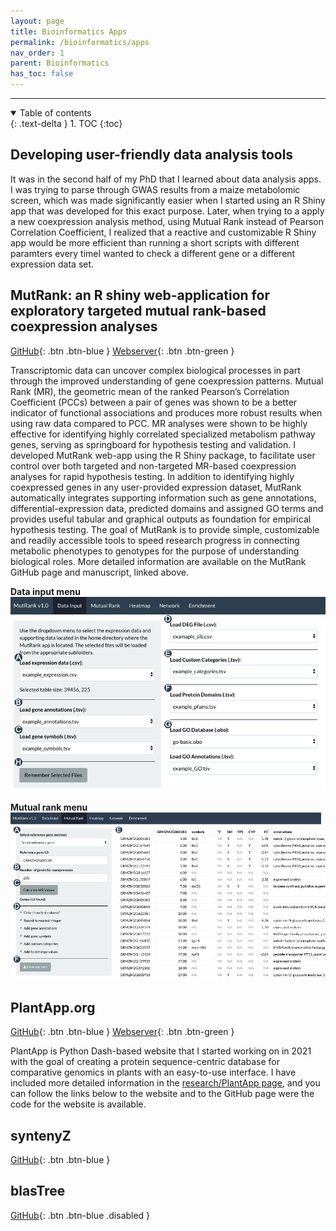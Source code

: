 ```yaml
---
layout: page
title: Bioinformatics Apps
permalink: /bioinformatics/apps
nav_order: 1
parent: Bioinformatics
has_toc: false
---
```


---

<details open markdown="block">
  <summary>
    Table of contents
  </summary>
  {: .text-delta }
1. TOC
{:toc}
</details>

## Developing user-friendly data analysis tools

It was in the second half of my PhD that I learned about data analysis apps. I was trying to parse through GWAS results from a maize metabolomic screen, which was made significantly easier when I started using an R Shiny app that was developed for this exact purpose. Later, when trying to a apply a new coexpression analysis method, using Mutual Rank instead of Pearson Correlation Coefficient, I realized that a reactive and customizable R Shiny app would be more efficient than running a short scripts with different paramters every timeI wanted to check a different gene or a different expression data set.   

## MutRank: an R shiny web-application for exploratory targeted mutual rank-based coexpression analyses

[GitHub](https://github.com/eporetsky/MutRank){: .btn .btn-blue }
[Webserver](https://peerj.com/articles/10264/){: .btn .btn-green }

Transcriptomic data can uncover complex biological processes in part through the improved understanding of gene coexpression patterns. Mutual Rank (MR), the geometric mean of the ranked Pearson’s Correlation Coefficient (PCCs) between a pair of genes was shown to be a better indicator of functional associations and produces more robust results when using raw data compared to PCC. MR analyses were shown to be highly effective for identifying highly correlated specialized metabolism pathway genes, serving as springboard for hypothesis testing and validation. I developed MutRank web-app using the R Shiny package, to facilitate user control over both targeted and non-targeted MR-based coexpression analyses for rapid hypothesis testing. In addition to identifying highly coexpressed genes in any user-provided expression dataset, MutRank automatically integrates supporting information such as gene annotations, differential-expression data, predicted domains and assigned GO terms and provides useful tabular and graphical outputs as foundation for empirical hypothesis testing. The goal of MutRank is to provide simple, customizable and readily accessible tools to speed research progress in connecting metabolic phenotypes to genotypes for the purpose of understanding biological roles. More detailed information are available on the MutRank GitHub page and manuscript, linked above.

**Data input menu**
![](../../assets/images/mutrank_screenshot_datainput.png)

**Mutual rank menu**
![](../../assets/images/mutrank_screenshot_mutualrank.png)

## PlantApp.org

[GitHub](https://github.com/eporetsky/PlantApp){: .btn .btn-blue }
[Webserver](https://www.plantapp.org){: .btn .btn-green }

PlantApp is Python Dash-based website that I started working on in 2021 with the goal of creating a protein sequence-centric database for comparative genomics in plants with an easy-to-use interface. I have included more detailed information in the [research/PlantApp page](https://eporetsky.github.io/research/plantapp), and you can follow the links below to the website and to the GitHub page were the code for the website is available.

## syntenyZ

[GitHub](https://github.com/eporetsky/syntenyZ){: .btn .btn-blue }

## blasTree

[GitHub](https://github.com/eporetsky/blasTree){: .btn .btn-blue  .disabled }